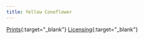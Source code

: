 ```yaml
---
title: Yellow Coneflower
---
```

[Prints](https://pixels.com/featured/yellow-coneflower-brady-lane.html){:target="_blank"}
[Licensing](https://licensing.pixels.com/featured/yellow-coneflower-brady-lane.html){:target="_blank"}
